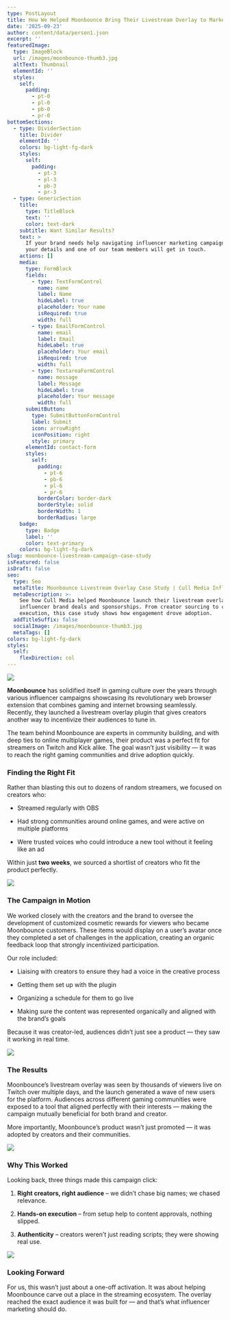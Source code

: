 ```yaml
---
type: PostLayout
title: How We Helped Moonbounce Bring Their Livestream Overlay to Market
date: '2025-09-23'
author: content/data/person1.json
excerpt: ''
featuredImage:
  type: ImageBlock
  url: /images/moonbounce-thumb3.jpg
  altText: Thumbnail
  elementId: ''
  styles:
    self:
      padding:
        - pt-0
        - pl-0
        - pb-0
        - pr-0
bottomSections:
  - type: DividerSection
    title: Divider
    elementId: ''
    colors: bg-light-fg-dark
    styles:
      self:
        padding:
          - pt-3
          - pl-3
          - pb-3
          - pr-3
  - type: GenericSection
    title:
      type: TitleBlock
      text: ''
      color: text-dark
    subtitle: Want Similar Results?
    text: >
      If your brand needs help navigating influencer marketing campaigns, leave
      your details and one of our team members will get in touch.
    actions: []
    media:
      type: FormBlock
      fields:
        - type: TextFormControl
          name: name
          label: Name
          hideLabel: true
          placeholder: Your name
          isRequired: true
          width: full
        - type: EmailFormControl
          name: email
          label: Email
          hideLabel: true
          placeholder: Your email
          isRequired: true
          width: full
        - type: TextareaFormControl
          name: message
          label: Message
          hideLabel: true
          placeholder: Your message
          width: full
      submitButton:
        type: SubmitButtonFormControl
        label: Submit
        icon: arrowRight
        iconPosition: right
        style: primary
      elementId: contact-form
      styles:
        self:
          padding:
            - pt-6
            - pb-6
            - pl-6
            - pr-6
          borderColor: border-dark
          borderStyle: solid
          borderWidth: 1
          borderRadius: large
    badge:
      type: Badge
      label: ''
      color: text-primary
    colors: bg-light-fg-dark
slug: moonbounce-livestream-campaign-case-study
isFeatured: false
isDraft: false
seo:
  type: Seo
  metaTitle: Moonbounce Livestream Overlay Case Study | Cull Media Influencer Campaign
  metaDescription: >-
    See how Cull Media helped Moonbounce launch their livestream overlay through
    influencer brand deals and sponsorships. From creator sourcing to campaign
    execution, this case study shows how engagement drove adoption.
  addTitleSuffix: false
  socialImage: /images/moonbounce-thumb3.jpg
  metaTags: []
colors: bg-light-fg-dark
styles:
  self:
    flexDirection: col
---
```

![](/images/cm2025-moonbouncebanner2.jpg)

**Moonbounce** has solidified itself in gaming culture over the years through various influencer campaigns showcasing its revolutionary web browser extension that combines gaming and internet browsing seamlessly. Recently, they launched a livestream overlay plugin that gives creators another way to incentivize their audiences to tune in.

The team behind Moonbounce are experts in community building, and with deep ties to online multiplayer games, their product was a perfect fit for streamers on Twitch and Kick alike. The goal wasn’t just visibility — it was to reach the right gaming communities and drive adoption quickly.

### Finding the Right Fit

Rather than blasting this out to dozens of random streamers, we focused on creators who:

*   Streamed regularly with OBS

*   Had strong communities around online games, and were active on multiple platforms

*   Were trusted voices who could introduce a new tool without it feeling like an ad

Within just **two weeks**, we sourced a shortlist of creators who fit the product perfectly.

![](/images/cm2025-dreamthief.gif)

### The Campaign in Motion

We worked closely with the creators and the brand to oversee the development of customized cosmetic rewards for viewers who became Moonbounce customers. These items would display on a user’s avatar once they completed a set of challenges in the application, creating an organic feedback loop that strongly incentivized participation.

Our role included:

*   Liaising with creators to ensure they had a voice in the creative process

*   Getting them set up with the plugin

*   Organizing a schedule for them to go live

*   Making sure the content was represented organically and aligned with the brand’s goals

Because it was creator-led, audiences didn’t just see a product — they saw it working in real time.

![](/images/cm2025-esfand.gif)

### The Results

Moonbounce’s livestream overlay was seen by thousands of viewers live on Twitch over multiple days, and the launch generated a wave of new users for the platform. Audiences across different gaming communities were exposed to a tool that aligned perfectly with their interests — making the campaign mutually beneficial for both brand and creator.

More importantly, Moonbounce’s product wasn’t just promoted — it was adopted by creators and their communities.

![](http://localhost:8090/images/Screenshot%202025-09-19%20at%2012.45.35%E2%80%AFpm.png)

### Why This Worked

Looking back, three things made this campaign click:

1.  **Right creators, right audience** – we didn’t chase big names; we chased relevance.

2.  **Hands-on execution** – from setup help to content approvals, nothing slipped.

3.  **Authenticity** – creators weren’t just reading scripts; they were showing real use.

![](/images/cm2025-moonbounceicons2.jpg)

### Looking Forward

For us, this wasn’t just about a one-off activation. It was about helping Moonbounce carve out a place in the streaming ecosystem. The overlay reached the exact audience it was built for — and that’s what influencer marketing should do.

